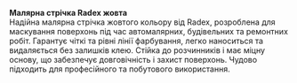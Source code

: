 **Малярна стрічка Radex жовта**  
Надійна малярна стрічка жовтого кольору від Radex, розроблена для маскування поверхонь під час автомалярних, будівельних та ремонтних робіт. Гарантує чіткі та рівні лінії фарбування, легко наноситься та видаляється без залишків клею. Стійка до розчинників і має міцну основу, що забезпечує довговічність і захист поверхонь. Чудово підходить для професійного та побутового використання.